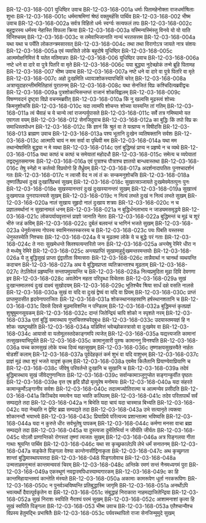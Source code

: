 BR-12-03-168-001  युधिष्ठिर उवाच
BR-12-03-168-001a धर्माः पितामहेनोक्ता राजधर्माश्रिताः शुभाः
BR-12-03-168-001c धर्ममाश्रमिणां श्रेष्ठं वक्तुमर्हसि पार्थिव
BR-12-03-168-002  भीष्म उवाच
BR-12-03-168-002a सर्वत्र विहितो धर्मः स्वर्ग्यः सत्यफलं तपः
BR-12-03-168-002c बहुद्वारस्य धर्मस्य नेहास्ति विफला क्रिया
BR-12-03-168-003a यस्मिन्यस्मिंस्तु विनये यो यो याति विनिश्चयम्
BR-12-03-168-003c स तमेवाभिजानाति नान्यं भरतसत्तम
BR-12-03-168-004a यथा यथा च पर्येति लोकतन्त्रमसारवत्
BR-12-03-168-004c तथा तथा विरागोऽत्र जायते नात्र संशयः
BR-12-03-168-005a एवं व्यवसिते लोके बहुदोषे युधिष्ठिर
BR-12-03-168-005c आत्ममोक्षनिमित्तं वै यतेत मतिमान्नरः
BR-12-03-168-006  युधिष्ठिर उवाच
BR-12-03-168-006a नष्टे धने वा दारे वा पुत्रे पितरि वा मृते
BR-12-03-168-006c यया बुद्ध्या नुदेच्छोकं तन्मे ब्रूहि पितामह
BR-12-03-168-007  भीष्म उवाच
BR-12-03-168-007a नष्टे धने वा दारे वा पुत्रे पितरि वा मृते
BR-12-03-168-007c अहो दुःखमिति ध्यायञ्शोकस्यापचितिं चरेत्
BR-12-03-168-008a अत्राप्युदाहरन्तीममितिहासं पुरातनम्
BR-12-03-168-008c यथा सेनजितं विप्रः कश्चिदित्यब्रवीद्वचः
BR-12-03-168-009a पुत्रशोकाभिसन्तप्तं राजानं शोकविह्वलम्
BR-12-03-168-009c विषण्णवदनं दृष्ट्वा विप्रो वचनमब्रवीत्
BR-12-03-168-010a किं नु खल्वसि मूढस्त्वं शोच्यः किमनुशोचसि
BR-12-03-168-010c यदा त्वामपि शोचन्तः शोच्या यास्यन्ति तां गतिम्
BR-12-03-168-011a त्वं चैवाहं च ये चान्ये त्वां राजन्पर्युपासते
BR-12-03-168-011c सर्वे तत्र गमिष्यामो यत एवागता वयम्
BR-12-03-168-012  सेनजिदुवाच
BR-12-03-168-012a का बुद्धिः किं तपो विप्र कः समाधिस्तपोधन
BR-12-03-168-012c किं ज्ञानं किं श्रुतं वा ते यत्प्राप्य न विषीदसि
BR-12-03-168-013  ब्राह्मण उवाच
BR-12-03-168-013a पश्य भूतानि दुःखेन व्यतिषक्तानि सर्वशः
BR-12-03-168-013c आत्मापि चायं न मम सर्वा वा पृथिवी मम
BR-12-03-168-014a यथा मम तथान्येषामिति बुद्ध्या न मे व्यथा
BR-12-03-168-014c एतां बुद्धिमहं प्राप्य न प्रहृष्ये न च व्यथे
BR-12-03-168-015a यथा काष्ठं च काष्ठं च समेयातां महोदधौ
BR-12-03-168-015c समेत्य च व्यपेयातां तद्वद्भूतसमागमः
BR-12-03-168-016a एवं पुत्राश्च पौत्राश्च ज्ञातयो बान्धवास्तथा
BR-12-03-168-016c तेषु स्नेहो न कर्तव्यो विप्रयोगो हि तैर्ध्रुवम्
BR-12-03-168-017a अदर्शनादापतितः पुनश्चादर्शनं गतः
BR-12-03-168-017c न त्वासौ वेद न त्वं तं कः सन्कमनुशोचसि
BR-12-03-168-018a तृष्णार्तिप्रभवं दुःखं दुःखार्तिप्रभवं सुखम्
BR-12-03-168-018c सुखात्सञ्जायते दुःखमेवमेतत्पुनः पुनः
BR-12-03-168-018e सुखस्यानन्तरं दुःखं दुःखस्यानन्तरं सुखम्
BR-12-03-168-019a सुखात्त्वं दुःखमापन्नः पुनरापत्स्यसे सुखम्
BR-12-03-168-019c न नित्यं लभते दुःखं न नित्यं लभते सुखम्
BR-12-03-168-020a नालं सुखाय सुहृदो नालं दुःखाय शत्रवः
BR-12-03-168-020c न च प्रज्ञालमर्थानां न सुखानामलं धनम्
BR-12-03-168-021a न बुद्धिर्धनलाभाय न जाड्यमसमृद्धये
BR-12-03-168-021c लोकपर्यायवृत्तान्तं प्राज्ञो जानाति नेतरः
BR-12-03-168-022a बुद्धिमन्तं च मूढं च शूरं भीरुं जडं कविम्
BR-12-03-168-022c दुर्बलं बलवन्तं च भागिनं भजते सुखम्
BR-12-03-168-023a धेनुर्वत्सस्य गोपस्य स्वामिनस्तस्करस्य च
BR-12-03-168-023c पयः पिबति यस्तस्या धेनुस्तस्येति निश्चयः
BR-12-03-168-024a ये च मूढतमा लोके ये च बुद्धेः परं गताः
BR-12-03-168-024c ते नराः सुखमेधन्ते क्लिश्यत्यन्तरितो जनः
BR-12-03-168-025a अन्त्येषु रेमिरे धीरा न ते मध्येषु रेमिरे
BR-12-03-168-025c अन्त्यप्राप्तिं सुखामाहुर्दुःखमन्तरमन्तयोः
BR-12-03-168-026a ये तु बुद्धिसुखं प्राप्ता द्वंद्वातीता विमत्सराः
BR-12-03-168-026c तान्नैवार्था न चानर्था व्यथयन्ति कदाचन
BR-12-03-168-027a अथ ये बुद्धिमप्राप्ता व्यतिक्रान्ताश्च मूढताम्
BR-12-03-168-027c तेऽतिवेलं प्रहृष्यन्ति सन्तापमुपयान्ति च
BR-12-03-168-028a नित्यप्रमुदिता मूढा दिवि देवगणा इव
BR-12-03-168-028c अवलेपेन महता परिदृब्धा विचेतसः
BR-12-03-168-029a सुखं दुःखान्तमालस्यं दुःखं दाक्ष्यं सुखोदयम्
BR-12-03-168-029c भूतिश्चैव श्रिया सार्धं दक्षे वसति नालसे
BR-12-03-168-030a सुखं वा यदि वा दुःखं द्वेष्यं वा यदि वा प्रियम्
BR-12-03-168-030c प्राप्तं प्राप्तमुपासीत हृदयेनापराजितः
BR-12-03-168-031a शोकस्थानसहस्राणि हर्षस्थानशतानि च
BR-12-03-168-031c दिवसे दिवसे मूढमाविशन्ति न पण्डितम्
BR-12-03-168-032a बुद्धिमन्तं कृतप्रज्ञं शुश्रूषुमनसूयकम्
BR-12-03-168-032c दान्तं जितेन्द्रियं चापि शोको न स्पृशते नरम्
BR-12-03-168-033a एतां बुद्धिं समास्थाय गुप्तचित्तश्चरेद्बुधः
BR-12-03-168-033c उदयास्तमयज्ञं हि न शोकः स्प्रष्टुमर्हति
BR-12-03-168-034a यन्निमित्तं भवेच्छोकस्त्रासो वा दुःखमेव वा
BR-12-03-168-034c आयासो वा यतोमूलस्तदेकाङ्गमपि त्यजेत्
BR-12-03-168-035a यद्यत्त्यजति कामानां तत्सुखस्याभिपूर्यते
BR-12-03-168-035c कामानुसारी पुरुषः कामाननु विनश्यति
BR-12-03-168-036a यच्च कामसुखं लोके यच्च दिव्यं महत्सुखम्
BR-12-03-168-036c तृष्णाक्षयसुखस्यैते नार्हतः षोडशीं कलाम्
BR-12-03-168-037a पूर्वदेहकृतं कर्म शुभं वा यदि वाशुभम्
BR-12-03-168-037c प्राज्ञं मूढं तथा शूरं भजते यादृशं कृतम्
BR-12-03-168-038a एवमेव किलैतानि प्रियाण्येवाप्रियाणि च
BR-12-03-168-038c जीवेषु परिवर्तन्ते दुःखानि च सुखानि च
BR-12-03-168-039a तदेवं बुद्धिमास्थाय सुखं जीवेद्गुणान्वितः
BR-12-03-168-039c सर्वान्कामाञ्जुगुप्सेत सङ्गान्कुर्वीत पृष्ठतः
BR-12-03-168-039e वृत्त एष हृदि प्रौढो मृत्युरेष मनोमयः
BR-12-03-168-040a यदा संहरते कामान्कूर्मोऽङ्गानीव सर्वशः
BR-12-03-168-040c तदात्मज्योतिरात्मा च आत्मन्येव प्रसीदति
BR-12-03-168-041a किञ्चिदेव ममत्वेन यदा भवति कल्पितम्
BR-12-03-168-041c तदेव परितापार्थं सर्वं सम्पद्यते तदा
BR-12-03-168-042a न बिभेति यदा चायं यदा चास्मान्न बिभ्यति
BR-12-03-168-042c यदा नेच्छति न द्वेष्टि ब्रह्म सम्पद्यते तदा
BR-12-03-168-043a उभे सत्यानृते त्यक्त्वा शोकानन्दौ भयाभये
BR-12-03-168-043c प्रियाप्रिये परित्यज्य प्रशान्तात्मा भविष्यसि
BR-12-03-168-044a यदा न कुरुते धीरः सर्वभूतेषु पापकम्
BR-12-03-168-044c कर्मणा मनसा वाचा ब्रह्म सम्पद्यते तदा
BR-12-03-168-045a या दुस्त्यजा दुर्मतिभिर्या न जीर्यति जीर्यतः
BR-12-03-168-045c योऽसौ प्राणान्तिको रोगस्तां तृष्णां त्यजतः सुखम्
BR-12-03-168-046a अत्र पिङ्गलया गीता गाथाः श्रूयन्ति पार्थिव
BR-12-03-168-046c यथा सा कृच्छ्रकालेऽपि लेभे धर्मं सनातनम्
BR-12-03-168-047a सङ्केते पिङ्गला वेश्या कान्तेनासीद्विनाकृता
BR-12-03-168-047c अथ कृच्छ्रगता शान्तां बुद्धिमास्थापयत्तदा
BR-12-03-168-048  पिङ्गलोवाच
BR-12-03-168-048a उन्मत्ताहमनुन्मत्तं कान्तमन्ववसं चिरम्
BR-12-03-168-048c अन्तिके रमणं सन्तं नैनमध्यगमं पुरा
BR-12-03-168-049a एकस्थूणं नवद्वारमपिधास्याम्यगारकम्
BR-12-03-168-049c का हि कान्तमिहायान्तमयं कान्तेति मंस्यते
BR-12-03-168-050a अकामाः कामरूपेण धूर्ता नरकरूपिणः
BR-12-03-168-050c न पुनर्वञ्चयिष्यन्ति प्रतिबुद्धास्मि जागृमि
BR-12-03-168-051a अनर्थोऽपि भवत्यर्थो दैवात्पूर्वकृतेन वा
BR-12-03-168-051c संबुद्धाहं निराकारा नाहमद्याजितेन्द्रिया
BR-12-03-168-052a सुखं निराशः स्वपिति नैराश्यं परमं सुखम्
BR-12-03-168-052c आशामनाशां कृत्वा हि सुखं स्वपिति पिङ्गला
BR-12-03-168-053  भीष्म उवाच
BR-12-03-168-053a एतैश्चान्यैश्च विप्रस्य हेतुमद्भिः प्रभाषितैः
BR-12-03-168-053c पर्यवस्थापितो राजा सेनजिन्मुमुदे सुखम्

